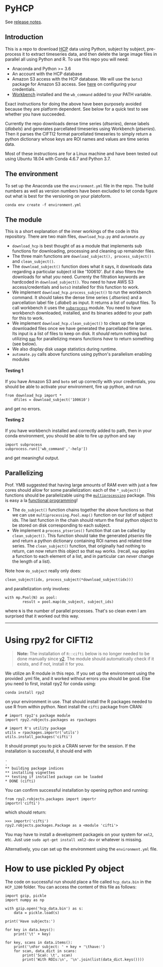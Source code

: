 # PyHCP

See [release notes](https://github.com/iabraham/pyhcp/releases).

## Introduction 

This is a repo to download [HCP](https://db.humanconnectome.org/) data using Python, subject by subject, pre-process it to extract timeseries data, and then delete the large image files in parallel all using Python and R. To use this repo you will need:

 * Anaconda and Python >= 3.6
 * An account with the HCP database
 * Amazon S3 access with the HCP database. We will use the `boto3` package for Amazon S3 access. See [here](https://boto3.amazonaws.com/v1/documentation/api/latest/guide/quickstart.html#configuration'') on configuring your credentials. 
 * [Workbench](https://www.humanconnectome.org/software/connectome-workbench) installed and the `wb_command` added to your PATH variable.

Exact instructions for doing the above have been purposely avoided because they are platform dependent. See below for a quick test to see whether you have succeeded. 

Currently the repo downloads dense time series (*dtseries*), dense labels (*dlabels*) and generates parcellated timeseries using Workbench (*ptseries*). Then it parses the CIFTI2 format parcellated timeseries to simply return a python dictionary whose keys are ROI names and values are time series data. 

Most of these instructions are for a Linux machine and have been tested out using Ubuntu 18.04 with Conda 4.6.7 and Python 3.7. 

## The environment 

To set up the Anaconda use the `environment.yml` file in the repo. The build numbers as well as version numbers have been excluded to let conda figure out what is best for the versioning on your platoform. 

	conda env create -f environment.yml

## The module
This is  a short explanation of the inner workings of the code in this repository. There are two main files, `download_hcp.py` and `automate.py`

 - `download_hcp` is best thought of as a module that implements sub functions for downloading, processing and cleaning up remainder files.
 - The three main functions are `download_subject(), process_subject()` and `clean_subject()`. 
 - The `download_subject()` function does what it says, it downloads data regarding a particular subject id like '100610'. _But_ it also filters the downloads for what _you_ need. Currenty the filtration keywords are hardcoded in `download_subject()`. You need to have AWS S3 access/credentials and `boto3` installed for this function to work. 
 - We implement `download_hcp.process_subject()` to run the workbench command. It should takes the dense time series (*.dtseries*) and a parcellation label file (*.dlabel*) as input. It returns a list of output files. To call workbench it uses the [`subprocess`](https://docs.python.org/3.7/library/subprocess.html) module. You need to have workbench downloaded, installed, and its binaries added to your path for this to work. 
 - We implement `download_hcp.clean_subject()` to clean up the large downloaded files once we have generated the parcellated time series. Its input is a list of files to keep on disk. It _should_ return nothing but utilizing [`map`](https://docs.python.org/3/library/functions.html#map) for parallelizing means functions _have_ to return something (see below).
 - We also display disk usage statistics during runtime.
 - `automate.py` calls above functions using python's parallelism enabling modules

#### Testing 1
If you have Amazon S3 and `boto` set up correctly with your credentials, you should be able to activate your environment, fire up python, and run 

	from download_hcp import *
	    dfiles = download_subject('100610')
	
and get no errors. 


#### Testing 2
If you have workbench installed and correctly added to path, then in your conda environment, you should be able to fire up python and say 

	import subprocess
	subprocess.run(['wb_command','-help'])
	

and get meaningful output. 

## Parallelizing 

Prof. YMB suggested that having large amounts of RAM even with just a few cores should allow for some parallelization: each of the `*_subject()` functions should be parallelizable using the [`multiprocessing`](https://docs.python.org/3.7/library/multiprocessing.html) package. This is easy a la [functional programming](https://en.wikipedia.org/wiki/Functional_programming)!

 - The `do_subject()` function chains together the above functions so that we can use `multiprocessing.Pool.map()` function on our list of subject ids. The last function in the chain should return the final python object to be stored on disk corresponding to each subject.
 - We implement a `process_ptseries()` function that can be called by `clean_subject()`. This function should take the generated _*ptseries*_ file and return a python dictionary containing ROI names and related time series. The `clean_subject()` function, that originally had nothing to return, can now return this object so that `map` works. (recall, `map` applies a function to each element of a list, and in particular can _never_ change the length of a list).

Note how `do_subject` really only does:
	
	clean_subject(idx, process_subject(*download_subject(idx)))

and parallelization only involves:

	with mp.Pool(N) as pool:
    	    result = pool.map(do_subject, subject_ids)
	

where `N` is the number of parallel processes. That's so clean even I am surprised that it worked out this way.


---

# Using rpy2 for CIFTI2

> **Note:** The installation of `R::cifti` below is no longer needed to be done manually since [v2](https://github.com/iabraham/pyhcp/releases/tag/v0.2). The module should automatically check if it exists, and if not, install it for you. 

We utilize an R module in this repo. If you set up the environment using the provided .yml file, and it worked without errors you should be good. Else you need to first, install rpy2 for conda using:

	conda install rpy2

on your environment in use. That should install the R packages needed to use R from within python. Next install the `cifti` package from CRAN:
	
	# import rpy2's package module
	import rpy2.robjects.packages as rpackages
	
	# import R's utility package
	utils = rpackages.importr('utils')
	utils.install_packages('cifti')

It should prompt you to pick a CRAN server for the session. If the installation is successful, it should end with

	.
	.
	** building package indices
	** installing vignettes
	** testing if installed package can be loaded
	* DONE (cifti)

You can confirm successful installation by opening python and running:
	
	from rpy2.robjects.packages import importr
	importr('cifti')
	
which should return:
 
	>>> importr('cifti')
	rpy2.robjects.packages.Package as a <module 'cifti'>

You may have to install a development packageis on your system for `xml2`, etc. Just use `sudo apt-get install xml2-dev` or whatever is missing. 

Alternatively, you can set up the environment using the `environment.yml` file.

# How to use pickled Py object

The code on successful run should place a file called `hcp_data.bin` in the `HCP_1200` folder. You can access the content of this file as follows:

    import gzip, pickle
    import numpy as np

    with gzip.open('hcp_data.bin') as s:
        data = pickle.load(s)

    print('Have subjects:')

    for key in data.keys():
        print('\t' + key)

    for key, scans in data.items():
        print('\nFor subject: ' + key + '\thave:')
        for scan, data_dict in scans:
            print('Scan: \t', scan)
            print('With ROIs:\n', '\n'.join(list(data_dict.keys())))

